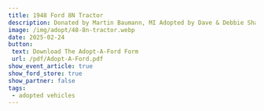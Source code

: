 ```yaml
---
title: 1948 Ford 8N Tractor
description: Donated by Martin Baumann, MI Adopted by Dave & Debbie Sharp, IN
image: /img/adopt/48-8n-tractor.webp
date: 2025-02-24
button: 
 text: Download The Adopt-A-Ford Form
 url: /pdf/Adopt-A-Ford.pdf
show_event_article: true
show_ford_store: true
show_partner: false
tags: 
 - adopted vehicles
---
```


